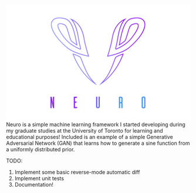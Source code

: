 ![GitHub Logo](/logo.png)
Neuro is a simple machine learning framework I started developing during my graduate studies at the University of Toronto for learning and educational purposes! Included is an example of a simple Generative Adversarial Network (GAN) that learns how to generate a sine function from a uniformly distributed prior.

TODO:
1) Implement some basic reverse-mode automatic diff
2) Implement unit tests
3) Documentation!
